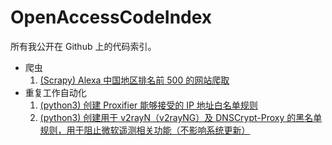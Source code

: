 # OpenAccessCodeIndex
所有我公开在 Github 上的代码索引。  
  
*  爬虫
	1. [(Scrapy) Alexa 中国地区排名前 500 的网站爬取](https://github.com/IceCodeNew/prac_alexa)
*  重复工作自动化
	1. [(python3) 创建 Proxifier 能够接受的 IP 地址白名单规则](https://github.com/IceCodeNew/prac_cidr_convert)
	2. [(python3) 创建用于 v2rayN（v2rayNG）及 DNSCrypt-Proxy 的黑名单规则，用于阻止微软遥测相关功能（不影响系统更新）](https://github.com/IceCodeNew/prac_ForkWindowsSpy)
